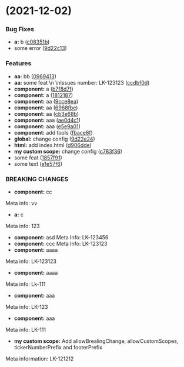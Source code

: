 #  (2021-12-02)


### Bug Fixes

* **a:** b ([c08351b](https://github.com/andrewducknsk/commitizen/commit/c08351bd67b8e2e4c2826e9257013aeafd920ffd))
* some error ([9d22c13](https://github.com/andrewducknsk/commitizen/commit/9d22c1361bfde04ee9d86798fc151995e2befb02))


### Features

* **aa:** bb ([0969413](https://github.com/andrewducknsk/commitizen/commit/09694130681ad8ea49b5e1b0faafe56494cafecd))
* **aa:** some feat \n \nIssues number: LK-123123 ([ccdbf0d](https://github.com/andrewducknsk/commitizen/commit/ccdbf0d7ef31b273c8b8bd4074d2024c1aeabf7f))
* **component:** a ([b7f8d7f](https://github.com/andrewducknsk/commitizen/commit/b7f8d7fb2bb6b9059c1eb2ae5a9f14f444b37699))
* **component:** a ([1812187](https://github.com/andrewducknsk/commitizen/commit/181218730840189965aec69335adc5eac5523cbb))
* **component:** aa ([9cce8ea](https://github.com/andrewducknsk/commitizen/commit/9cce8eaf197e034863f3627b3f5af1eb502559a5))
* **component:** aa ([6968fbe](https://github.com/andrewducknsk/commitizen/commit/6968fbea87b225a27bf005d6db217e180585a20a))
* **component:** aa ([cb3e68b](https://github.com/andrewducknsk/commitizen/commit/cb3e68bd2f887670fa7c7a36c9fde6ed870c404a))
* **component:** aaa ([ae0d4c1](https://github.com/andrewducknsk/commitizen/commit/ae0d4c142c563eeb1aed1d9fd7e341b6c159f39d))
* **component:** aaa ([e5e9a01](https://github.com/andrewducknsk/commitizen/commit/e5e9a01a6b23ccc9f1241329a63116268ba82fbb))
* **component:** add tools ([fbace8f](https://github.com/andrewducknsk/commitizen/commit/fbace8f6d6f0ac00200d3d7d2e2606fa289430cd))
* **global:** change config ([9d22e24](https://github.com/andrewducknsk/commitizen/commit/9d22e24c1d7137b60a7fca6fae777fef35cf4da7))
* **html:** add index.html ([d906dde](https://github.com/andrewducknsk/commitizen/commit/d906dded0d260db8f4bfa4ceea59ddf2402f9b94))
* **my custom scope:** change config ([c783f36](https://github.com/andrewducknsk/commitizen/commit/c783f36e16941ea67f945c33cc7450354febff25))
* some feat ([1857f91](https://github.com/andrewducknsk/commitizen/commit/1857f9178bb82633c1b7f38f226205ec94a9435a))
* some text ([e1e57f6](https://github.com/andrewducknsk/commitizen/commit/e1e57f612400f085968ce8d192fc6eee8b775f6a))


### BREAKING CHANGES

* **component:** cc

Meta info: vv
* **a:** c

Meta info: 123
* **component:** asd
Meta Info: LK-123456
* **component:** ccc
Meta Info: LK-123123
* **component:** aaaa

Meta info: LK-123123
* **component:** aaaa

Meta info: Lk-111
* **component:** aaa

Meta info: LK-123
* **component:** aaa

Meta info: LK-111
* **my custom scope:** Add allowBrealingChange, allowCustomScopes, tickerNumberPrefix and footerPrefix

Meta information: LK-121212



